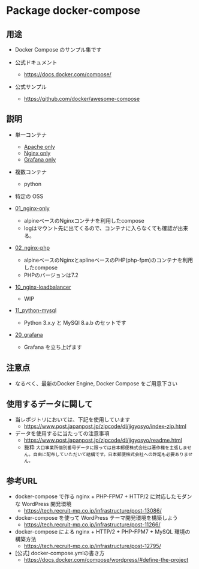 # Package docker-compose

## 用途

+ Docker Compose のサンプル集です

+ 公式ドキュメント
  + https://docs.docker.com/compose/
+ 公式サンプル
  + https://github.com/docker/awesome-compose

## 説明

+ 単一コンテナ
  + [Apache only](./apache-only)
  + [Nginx only](./nginx-only)
  + [Grafana only](./grafana-only)
+ 複数コンテナ
  + python
+ 特定の OSS

+ [01_nginx-only](https://github.com/iganari/package-docker-compose/tree/master/01_nginx-only)
    + alpineベースのNginxコンテナを利用したcompose
    + logはマウント先に出てくるので、コンテナに入らなくても確認が出来る。
+ [02_nginx-php](https://github.com/iganari/package-docker-compose/tree/master/02_nginx-php)
    + alpineベースのNginxとaplineベースのPHP(php-fpm)のコンテナを利用したcompose
    + PHPのバージョンは7.2
+ [10_nginx-loadbalancer](https://github.com/iganari/package-docker-compose/tree/master/10_nginx-loadbalancer)
    + WIP
+ [11_python-mysql](https://github.com/iganari/package-docker-compose/tree/master/11_python-mysql)
    + Python 3.x.y と MySQl 8.a.b のセットです
+ [20_grafana]()
    + Grafana を立ち上げます

## 注意点

+ なるべく、最新のDocker Engine, Docker Compose をご用意下さい 

## 使用するデータに関して

+ 当レポジトリにおいては、下記を使用しています
    + https://www.post.japanpost.jp/zipcode/dl/jigyosyo/index-zip.html
+ データを使用するに当たっての注意事項
    + https://www.post.japanpost.jp/zipcode/dl/jigyosyo/readme.html
    + 抜粋 `大口事業所個別番号データに限っては日本郵便株式会社は著作権を主張しません。自由に配布していただいて結構です。日本郵便株式会社への許諾も必要ありません。`

## 参考URL

+ docker-compose で作る nginx + PHP-FPM7 + HTTP/2 に対応したモダンな WordPress 開発環境
    + https://tech.recruit-mp.co.jp/infrastructure/post-13086/
+ docker-compose を使って WordPress テーマ開発環境を構築しよう
    + https://tech.recruit-mp.co.jp/infrastructure/post-11266/
+ docker-compose による nginx + HTTP/2 + PHP-FPM7 + MySQL 環境の構築方法
    + https://tech.recruit-mp.co.jp/infrastructure/post-12795/
+ [公式] docker-compose.ymlの書き方
    + https://docs.docker.com/compose/wordpress/#define-the-project
